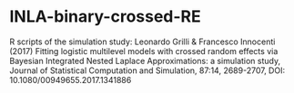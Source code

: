 # INLA-binary-crossed-RE
 R scripts of the simulation study:
 Leonardo Grilli & Francesco Innocenti (2017) Fitting logistic multilevel models with crossed random effects via Bayesian Integrated Nested Laplace Approximations:
a simulation study, Journal of Statistical Computation and Simulation, 87:14, 2689-2707, DOI: 10.1080/00949655.2017.1341886
